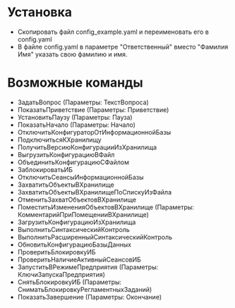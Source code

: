 # Установка

- Скопировать файл config_example.yaml и переименовать его в config.yaml
- В файле config.yaml в параметре "Ответственный" вместо "Фамилия Имя" указать свою фамилию и имя.

# Возможные команды

- ЗадатьВопрос (Параметры: ТекстВопроса)
- ПоказатьПриветствие (Параметры: Приветствие)
- УстановитьПаузу (Параметры: Пауза)
- ПоказатьНачало (Параметры: Начало)
- ОтключитьКонфигураторОтИнформационнойБазы
- ПодключитьсяКХранилищу
- ПолучитьВерсиюКонфигурацииИзХранилища
- ВыгрузитьКонфигурациюВФайл
- ОбъединитьКонфигурациюСФайлом
- ЗаблокироватьИБ
- ОтключитьСеансыИнформационнойБазы
- ЗахватитьОбъектыВХранилище
- ЗахватитьОбъектыВХранилищеПоСпискуИзФайла
- ОтменитьЗахватОбъектовВХранилище
- ПоместитьИзмененияОбъектовВХранилище (Параметры: КомментарийПриПомещенииВХранилище)
- ЗагрузитьКонфигурациюИзХранилища
- ВыполнитьСинтаксическийКонтроль
- ВыполнитьРасширенныйСинтаксическийКонтроль
- ОбновитьКонфигурациюБазыДанных
- ПроверитьБлокировкуИБ
- ПроверитьНаличиеАктивныйСеансовИБ
- ЗапуститьВРежимеПредприятия (Параметры: КлючиЗапускаПредприятия)
- СнятьБлокировкуИБ (Параметры: СниматьБлокировкуРегламентныхЗаданий)
- ПоказатьЗавершение (Параметры: Окончание)
